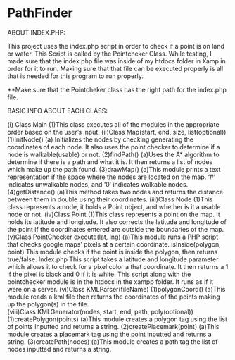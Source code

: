 # PathFinder

ABOUT INDEX.PHP:

This project uses the index.php script in order to check if a point is on land or water. This Script is called by the Pointcheker Class. 
While testing, I made sure that the index.php file was inside of my htdocs folder in Xamp in order for it to run. Making sure that that file can be executed properly is all that is needed for this program to run properly. 

**Make sure that the Pointcheker class has the right path for the index.php file. 


BASIC INFO ABOUT EACH CLASS:

(i) Class Main
			(1)This class executes all of the modules in the appropriate order 
based on the user’s input. 
		(ii)Class Map(start, end, size, list(optional))
		     (1)InitNode()
			(a) Initializes the nodes by checking generating the coordinates of 
each node. It also uses the point checker to determine if a node is walkable(usable) or not. 
		     (2)findPath()
			(a)Uses the A* algorithm to determine if there is a path and what it 
is. It then returns a list of nodes which make up the path found. 
		     (3)drawMap()
			(a)This module prints a text representation if the space where the 
nodes are located on the map. ‘#’ indicates unwalkable nodes, and ‘0’ indicates walkable nodes. 
		     (4)getDistance()
			(a)This method takes two nodes and returns the distance between 
them in double using their coordinates. 
(iii)Class Node
     (1)This class represents a node, it holds a Point object, and 
whether is it a usable node or not. 
(iv)Class Point
     (1)This class represents a point on the map. It holds its latitude and 
longitude. It also corrects the latitude and longitude of the point if 
the coordinates entered are outside the boundaries of the map.
(v)Class PointChecker
execute(lat, lng)
			(a)This module runs a PHP script that checks google maps’ pixels 
at a certain coordinate. 
isInside(polygon, point)
This module checks if the point is inside the polygon, then returns true/false. 
Index.php
This script takes a latitude and longitude parameter which allows it to check for a pixel color a that coordinate. It then returns a 1 if the pixel is black and 0 if it is white. 
This script along with the pointchecker module is in the htdocs in the xampp folder. It runs as if it were on a server. 
(vi)Class KMLParser(fileName)
      (1)polygonCoord()	
     (a)This module reads a kml file then returns the coordinates of 
the points making up the polygon(s) in the file. 	
(viii)Class KMLGenerator(nodes, start, end, path, poly(optional))
     (1)createPolygon(points)
	    (a)This module creates a polygon tag using the list of points 
Inputted and returns a string. 
     (2)createPlacemark(point)
	   (a)This module creates a placemark tag using the point inputted 
and returns a string. 
     (3)createPath(nodes)
	    (a)This module creates a path tag the list of nodes inputted and 
returns a string. 


